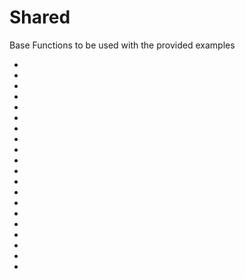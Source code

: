 # Shared
Base Functions to be used with the provided examples

<ul>
<li>
<li>
<li>
<li>
<li>
<li>
<li>
<li>
<li>
<li>
<li>
<li>
<li>
<li>
<li>
<li>
<li>
<li>
<li>
<li>
</ul>
